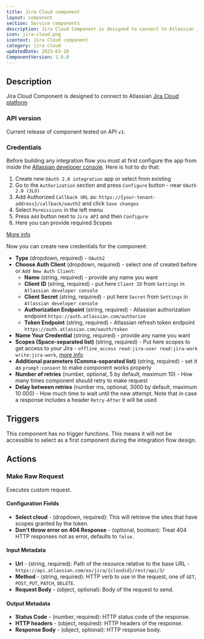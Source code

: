 ```yaml
---
title: Jira Cloud component
layout: component
section: Service components
description: Jira Cloud Component is designed to connect to Atlassian Jira Cloud platform.
icon: jira-cloud.png
icontext: Jira Cloud component
category: jira-cloud
updatedDate: 2023-03-10
ComponentVersion: 1.0.0
---
```


## Description

Jira Cloud Component is designed to connect to Atlassian [Jira Cloud platform](https://developer.atlassian.com/cloud/jira/platform/rest/v3/intro/)

### API version

Current release of component tested on API `v3`.

### Credentials

Before building any integration flow you must at first configure the app from inside the [Atlassian developer console](https://developer.atlassian.com/console/myapps/). Here is hot to do that:

1. Create new `OAuth 2.0 integration` app or select from existing
2. Go to the `Authorization` section and press `Configure` button - near `OAuth 2.0 (3LO)`
3. Add Authorized `Callback URL` as: `https://{your-tenant-address}/callback/oauth2` and click `Save changes`
4. Select `Permissions` in the left menu
5. Press `Add` button next to `Jira API` and then `Configure`
6. Here you can provide required Scopes

[More info](https://developer.atlassian.com/cloud/jira/platform/oauth-2-3lo-apps/#enabling-oauth-2-0--3lo-)

Now you can create new credentials for the component:

* **Type** (dropdown, required) - `OAuth2`
* **Choose Auth Client** (dropdown, required) - select one of created before or `Add New Auth Client`:
  * **Name** (string, required) - provide any name you want
  * **Client ID** (string, required) - put here `Client ID` from `Settings` in `Atlassian developer console`
  * **Client Secret** (string, required) - put here `Secret` from `Settings` in `Atlassian developer console`
  * **Authorization Endpoint** (string, required) - Atlassian authorization endpoint `https://auth.atlassian.com/authorize`
  * **Token Endpoint** (string, required) - Atlassian refresh token endpoint `https://auth.atlassian.com/oauth/token`
* **Name Your Credential** (string, required) - provide any name you want
* **Scopes (Space-separated list)** (string, required) - Put here scopes to get access to your Jira - `offline_access read:jira-user read:jira-work write:jira-work`, [more info](https://developer.atlassian.com/cloud/jira/platform/scopes-for-oauth-2-3LO-and-forge-apps/)
* **Additional parameters (Comma-separated list)** (string, required) - set it as `prompt:consent` to make component works properly
* **Number of retries** (number, optional, 5 by default, maximum 10) - How many times component should retry to make request
* **Delay between retries** (number ms, optional, 3000 by default, maximum 10 000) - How much time to wait until the new attempt. Note that in case a response includes a header `Retry-After` it will be used

## Triggers

This component has no trigger functions. This means it will not be accessible to
select as a first component during the integration flow design.

## Actions

### Make Raw Request

Executes custom request.

#### Configuration Fields

* **Select cloud** - (dropdown, required): This will retrieve the sites that have scopes granted by the token.
* **Don't throw error on 404 Response** - (optional, boolean): Treat 404 HTTP responses not as error, defaults to `false`.

#### Input Metadata

* **Url** - (string, required): Path of the resource relative to the base URL - `https://api.atlassian.com/ex/jira/{cloudid}/rest/api/3/`
* **Method** - (string, required): HTTP verb to use in the request, one of `GET`, `POST`, `PUT`, `PATCH`, `DELETE`.
* **Request Body** - (object, optional): Body of the request to send.

#### Output Metadata

* **Status Code** - (number, required): HTTP status code of the response.
* **HTTP headers** - (object, required): HTTP headers of the response.
* **Response Body** - (object, optional): HTTP response body.
